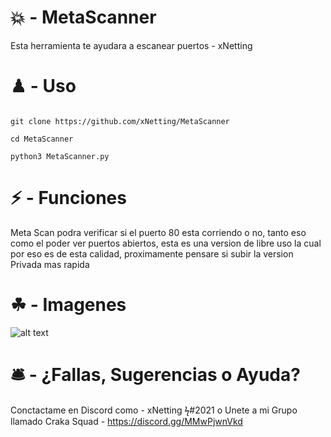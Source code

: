 # 💥 - MetaScanner

Esta herramienta te ayudara a escanear puertos - xNetting

# ♟ - Uso 

```

git clone https://github.com/xNetting/MetaScanner

cd MetaScanner

python3 MetaScanner.py

```


# ⚡ - Funciones

Meta Scan podra verificar si el puerto 80 esta corriendo o no, tanto eso como el poder ver puertos abiertos, esta es una version de libre uso la cual por eso es de esta calidad, proximamente pensare si subir la version Privada mas rapida

# ☘ - Imagenes

![alt text](https://cdn.discordapp.com/attachments/850831458453291028/857786698334601266/unknown.png)

# 🛎 - ¿Fallas, Sugerencias o Ayuda?

Conctactame en Discord como - xNetting ϟ#2021 o Unete a mi Grupo llamado Craka Squad - https://discord.gg/MMwPjwnVkd 

